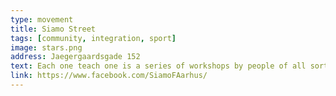 ```yaml
---
type: movement
title: Siamo Street
tags: [community, integration, sport]
image: stars.png
address: Jaegergaardsgade 152
text: Each one teach one is a series of workshops by people of all sorts of skills. Hold in Frontloberne. Check website for the upcoming events.
link: https://www.facebook.com/SiamoFAarhus/
---
```


